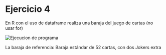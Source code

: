 # Ejercicio 4

En R con el uso de dataframe realiza una baraja del juego de cartas (no usar for)

![Ejecucion de programa](https://i.ibb.co/FXx9X7H/4.png)

La baraja de referencia: Baraja estándar de 52 cartas, con dos Jokers extra